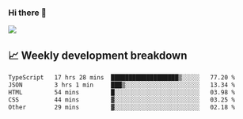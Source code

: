 ### Hi there 👋
<img align="center" src="https://github-readme-stats.vercel.app/api?username=Tumao727&show_icons=true&hide_title=true&theme=dracula" />


## 📈 Weekly development breakdown
<!--START_SECTION:waka-->

```txt
TypeScript   17 hrs 28 mins  ███████████████████▒░░░░░   77.20 %
JSON         3 hrs 1 min     ███▒░░░░░░░░░░░░░░░░░░░░░   13.34 %
HTML         54 mins         █░░░░░░░░░░░░░░░░░░░░░░░░   03.98 %
CSS          44 mins         ▓░░░░░░░░░░░░░░░░░░░░░░░░   03.25 %
Other        29 mins         ▓░░░░░░░░░░░░░░░░░░░░░░░░   02.18 %
```

<!--END_SECTION:waka-->